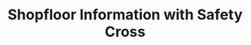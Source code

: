 ---
layout: article
title: Shopfloor Information with Safety Cross
description: 
  - This shopfloor ...
lang: en
weight: 2000
isDraft: true
ref: Shopfloor-Information-Safety-Cross
category:
  - Shopfloor
image: Strategic-Logistics-Board.png
image_thumbnail: Strategic-Logistics-Board_thumbnail.png
download: Strategic-Logistics-Board.pbmx
overview_description:
overview_benefits:
overview_data_sources:
---
